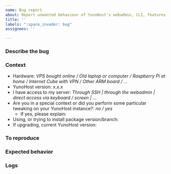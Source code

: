 ```yaml
---
name: Bug report
about: Report unwanted behaviour of YunoHost's webadmin, CLI, features... (but not apps!)
title: ''
labels: ":space_invader: bug"
assignees: ''

---
```


### Describe the bug

<!-- A clear and concise description of what the bug is. -->
<!-- You may add more labels to the issue to help us categorize it. -->
<!-- Please report bugs in apps in their own repository in the YunoHost-Apps organization. -->

### Context

- Hardware: *VPS bought online / Old laptop or computer / Raspberry Pi at home / Internet Cube with VPN / Other ARM board / ...*
- YunoHost version: x.x.x
- I have access to my server: *Through SSH | through the webadmin | direct access via keyboard / screen | ...*
- Are you in a special context or did you perform some particular tweaking on your YunoHost instance?: *no / yes*
  - If yes, please explain:
- Using, or trying to install package version/branch:
- If upgrading, current YunoHost version: <!-- can be found in the admin, or with `yunohost -v` -->

### To reproduce

<!---
- *If you performed a command from the CLI, the command itself is enough. For example:*
    ```sh
    sudo yunohost backup list
    ```
- *If you used the webadmin, please perform the equivalent command from the CLI first.*
- *If the error occurs in your browser, explain what you did:*
   1. *Go to '...'*
   2. *Click on '...'*
   3. *Scroll down to '...'*
   4. *See error*
-->

### Expected behavior

<!-- A clear and concise description of what you expected to happen. You can remove this section if the command above is enough to understand your intent. -->

### Logs

<!--
When an operation fails, YunoHost provides a simple way to share the logs.
- In the webadmin, the error message contains a link to the relevant log page. On that page, you will be able to 'Share with Yunopaste'. If you missed it, the logs of previous operations are also available under Tools > Logs.
- In command line, the command to share the logs is displayed at the end of the operation and looks like `yunohost log display [log name] --share`. If you missed it, you can find the log ID of a previous operation using `yunohost log list`.

After sharing the log, please copypaste directly the link provided by YunoHost (to help readability, no need to copypaste the entire content of the log here, just the link is enough...)

If applicable and useful, add screenshots to help explain your problem.
-->
